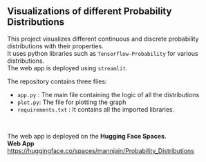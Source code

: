 ## Visualizations of different Probability Distributions 

This project visualizes different continuous and discrete probability distributions with their properties.
<br>
It uses python libraries such as `Tensorflow-Probability` for various distributions. 
<br>The web app is deployed using `streamlit`.

The repository contains three files:    
* `app.py` : The main file containing the logic of all the distributions
* `plot.py`: The file for plotting the graph
* `requirements.txt` : It contains all the imported libraries.
<br>
  
The web app is deployed on the **Hugging Face Spaces.**
<br>
**Web App** <br>
https://huggingface.co/spaces/mannjain/Probability_Distributions
